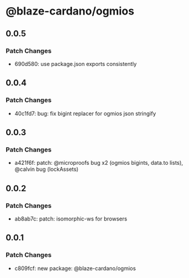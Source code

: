 # @blaze-cardano/ogmios

## 0.0.5

### Patch Changes

- 690d580: use package.json exports consistently

## 0.0.4

### Patch Changes

- 40c1fd7: bug: fix bigint replacer for ogmios json stringify

## 0.0.3

### Patch Changes

- a421f6f: patch: @microproofs bug x2 (ogmios bigints, data.to lists), @calvin bug (lockAssets)

## 0.0.2

### Patch Changes

- ab8ab7c: patch: isomorphic-ws for browsers

## 0.0.1

### Patch Changes

- c809fcf: new package: @blaze-cardano/ogmios
